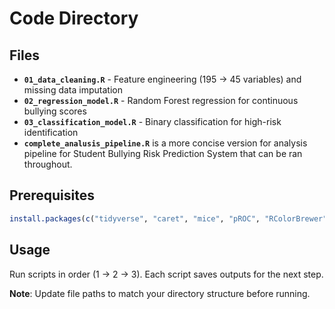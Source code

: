 # Code Directory



## Files

- **`01_data_cleaning.R`** - Feature engineering (195 → 45 variables) and missing data imputation
- **`02_regression_model.R`** - Random Forest regression for continuous bullying scores  
- **`03_classification_model.R`** - Binary classification for high-risk identification
- **`complete_analusis_pipeline.R`** is a more concise version for analysis pipeline for Student Bullying Risk Prediction System that can be ran throughout.

## Prerequisites
```r
install.packages(c("tidyverse", "caret", "mice", "pROC", "RColorBrewer"))
```

## Usage
Run scripts in order (1 → 2 → 3). Each script saves outputs for the next step.

**Note**: Update file paths to match your directory structure before running.
